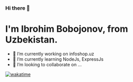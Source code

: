 ### Hi there 👋

<!--
**ibrohim777775/ibrohim777775** is a ✨ _special_ ✨ repository because its `README.md` (this file) appears on your GitHub profile.
-->
<h1> I'm Ibrohim Bobojonov, from Uzbekistan. </h1>

- 🔭 I’m currently working on infoshop.uz
- 🌱 I’m currently learning NodeJs, ExpressJs
- 👯 I’m looking to collaborate on ...


[![wakatime](https://wakatime.com/badge/user/699fe421-421d-4f09-9348-8990d331bdab.svg)](https://wakatime.com/@699fe421-421d-4f09-9348-8990d331bdab)
